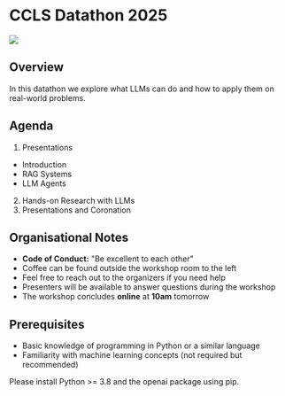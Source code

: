 # CCLS Datathon 2025

![](https://www.ccls.rwth-aachen.de/global/show_picture.asp?id=aaaaaaaabzrelhf)

## Overview

In this datathon we explore what LLMs can do and how to apply them on real-world problems.

## Agenda

1. Presentations
- Introduction
- RAG Systems
- LLM Agents
2. Hands-on Research with LLMs
3. Presentations and Coronation

## Organisational Notes
- **Code of Conduct:** "Be excellent to each other" 
- Coffee can be found outside the workshop room to the left
- Feel free to reach out to the organizers if you need help
- Presenters will be available to answer questions during the workshop
- The workshop concludes **online** at **10am** tomorrow

## Prerequisites

* Basic knowledge of programming in Python or a similar language
* Familiarity with machine learning concepts (not required but recommended)

Please install Python >= 3.8 and the openai package using pip.
